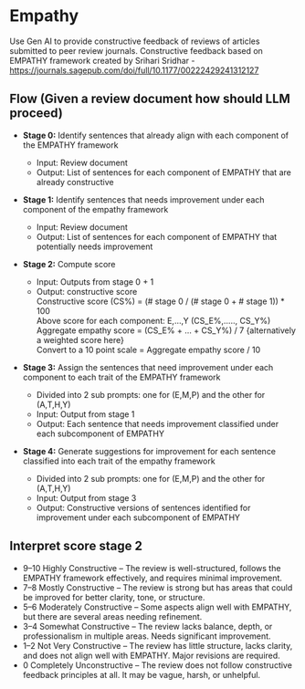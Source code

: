 # Empathy

Use Gen AI to provide constructive feedback of reviews of articles submitted to peer review journals. 
Constructive feedback based on EMPATHY framework created by Srihari Sridhar - https://journals.sagepub.com/doi/full/10.1177/00222429241312127

## Flow (Given a review document how should LLM proceed)

- **Stage 0:** Identify sentences that already align with each component of the EMPATHY framework  
  - Input: Review document  
  - Output: List of sentences for each component of EMPATHY that are already constructive

- **Stage 1:** Identify sentences that needs improvement under each component of the empathy framework  
  - Input: Review document  
  - Output: List of sentences for each component of EMPATHY that potentially needs improvement

- **Stage 2:** Compute score  
  - Input: Outputs from stage 0 + 1  
  - Output: constructive score  
    Constructive score (CS%) = (# stage 0 / (# stage 0 + # stage 1)) * 100  
    Above score for each component: E,…,Y (CS_E%,….., CS_Y%)  
    Aggregate empathy score = (CS_E% + … + CS_Y%) / 7 {alternatively a weighted score here}  
    Convert to a 10 point scale = Aggregate empathy score / 10  

- **Stage 3:** Assign the sentences that need improvement under each component to each trait of the EMPATHY framework  
  - Divided into 2 sub prompts: one for (E,M,P) and the other for (A,T,H,Y)  
  - Input: Output from stage 1  
  - Output: Each sentence that needs improvement classified under each subcomponent of EMPATHY

- **Stage 4:** Generate suggestions for improvement for each sentence classified into each trait of the empathy framework  
  - Divided into 2 sub prompts: one for (E,M,P) and the other for (A,T,H,Y)  
  - Input: Output from stage 3  
  - Output: Constructive versions of sentences identified for improvement under each subcomponent of EMPATHY
 
## Interpret score stage 2
  
- 9–10 Highly Constructive – The review is well-structured, follows the EMPATHY framework effectively, and requires minimal improvement.  
- 7–8 Mostly Constructive – The review is strong but has areas that could be improved for better clarity, tone, or structure.  
- 5–6 Moderately Constructive – Some aspects align well with EMPATHY, but there are several areas needing refinement.  
- 3–4 Somewhat Constructive – The review lacks balance, depth, or professionalism in multiple areas. Needs significant improvement.  
- 1–2 Not Very Constructive – The review has little structure, lacks clarity, and does not align well with EMPATHY. Major revisions are required.  
- 0 Completely Unconstructive – The review does not follow constructive feedback principles at all. It may be vague, harsh, or unhelpful.

